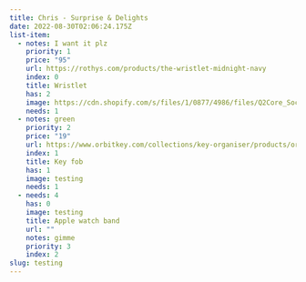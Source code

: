 ```yaml
---
title: Chris - Surprise & Delights
date: 2022-08-30T02:06:24.175Z
list-item:
  - notes: I want it plz
    priority: 1
    price: "95"
    url: https://rothys.com/products/the-wristlet-midnight-navy
    index: 0
    title: Wristlet
    has: 2
    image: https://cdn.shopify.com/s/files/1/0877/4986/files/Q2Core_SocialPreview_1200x628_4a064f41-954f-4621-b599-8858eec126f3.jpg?v=1654728333
    needs: 1
  - notes: green
    priority: 2
    price: "19"
    url: https://www.orbitkey.com/collections/key-organiser/products/orbitkey-2-0-leather?variant=32295717641
    index: 1
    title: Key fob
    has: 1
    image: testing
    needs: 1
  - needs: 4
    has: 0
    image: testing
    title: Apple watch band
    url: ""
    notes: gimme
    priority: 3
    index: 2
slug: testing
---
```

